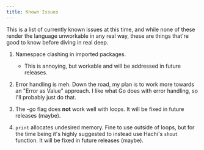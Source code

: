 ```yaml
---
title: Known Issues
---
```


This is a list of currently known issues at this time, and while none of these render the language unworkable in any real way, these are things that're good to know before diving in real deep.

1. Namespace clashing in imported packages.
    - This is annoying, but workable and will be addressed in future releases.

2. Error handling is meh. Down the road, my plan is to work more towards an "Error as Value" approach. I like what Go does with error handling, so I'll probably just do that.

3. The -go flag does **not** work well with loops. It will be fixed in future releases (maybe).

4. `print` allocates undesired memory. Fine to use outside of loops, but for the time being it's highly suggested to instead use Hachi's `shout` function. It will be fixed in future releases (maybe).
